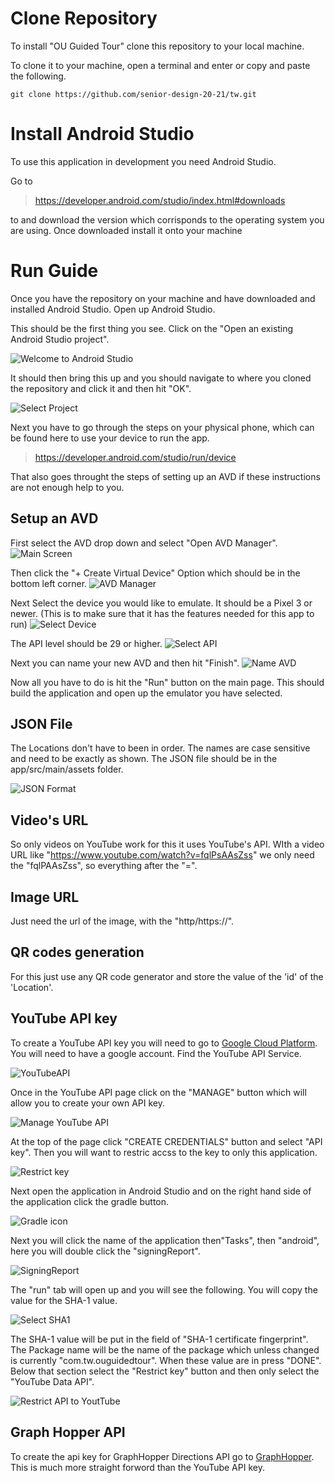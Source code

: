 # Clone Repository

To install "OU Guided Tour" clone this repository to your local machine. 

To clone it to your machine, open a terminal and enter or copy and paste the following.
```
git clone https://github.com/senior-design-20-21/tw.git
```

# Install Android Studio 
To use this application in development you need Android Studio.

Go to 
> https://developer.android.com/studio/index.html#downloads

to and download the version which corrisponds to the operating system you are using. Once downloaded install it onto your machine 

# Run Guide

Once you have the repository on your machine and have downloaded and installed Android Studio. Open up Android Studio.

This should be the first thing you see. Click on the "Open an existing Android Studio project".

![Welcome to Android Studio](https://i.imgur.com/xSKMNai.png)

It should then bring this up and you should navigate to where you cloned the repository and click it and then hit "OK".

![Select Project](https://i.imgur.com/zpvsiyl.png)

Next you have to go through the steps on your physical phone, which can be found here to use your device to run the app.
> https://developer.android.com/studio/run/device

That also goes throught the steps of setting up an AVD if these instructions are not enough help to you.

## Setup an AVD
First select the AVD drop down and select "Open AVD Manager".
![Main Screen](https://i.imgur.com/Jpl6FHc.png)

Then click the "+ Create Virtual Device" Option which should be in the bottom left corner.
![AVD Manager](https://i.imgur.com/fVlWkjD.png)

Next Select the device you would like to emulate. It should be a Pixel 3 or newer. (This is to make sure that it has the features needed for this app to run)
![Select Device](https://i.imgur.com/yU8POgi.png)

The API level should be 29 or higher.
![Select API](https://i.imgur.com/sqfKN6F.png)

Next you can name your new AVD and then hit "Finish".
![Name AVD](https://i.imgur.com/WXTyQXA.png)

Now all you have to do is hit the "Run" button on the main page. This should build the application and open up the emulator you have selected.

## JSON File

The Locations don't have to been in order. The names are case sensitive and need to be exactly as shown.  The JSON file should be in the app/src/main/assets folder.

![JSON Format](https://i.imgur.com/qQIHAtL.png)


## Video's URL
So only videos on YouTube work for this it uses YouTube's API.  WIth a video URL like "https://www.youtube.com/watch?v=fqlPsAAsZss" we only need the "fqlPAAsZss", so everything after the "=".

## Image URL
Just need the url of the image, with the "http/https://".

## QR codes generation

For this just use any QR code generator and store the value of the 'id' of the 'Location'.

## YouTube API key

To create a YouTube API key you will need to go to [Google Cloud Platform](https://console.cloud.google.com/apis/library/).  You will need to have a google account.  Find the YouTube API Service.

![YouTubeAPI](https://i.imgur.com/c3Gw632.png)

Once in the YouTube API page click on the "MANAGE" button which will allow you to create your own API key.

![Manage YouTube API](https://i.imgur.com/3VbHUnT.png)

At the top of the page click "CREATE CREDENTIALS" button and select "API key". Then you will want to restric accss to the key to only this application.

![Restrict key](https://i.imgur.com/tuA0RBQ.png)

Next open the application in Android Studio and on the right hand side of the application click the gradle button.

![Gradle icon](https://i.imgur.com/HAMfjln.png)

Next you will click the name of the application then"Tasks", then "android", here you will double click the "signingReport".

![SigningReport](https://i.imgur.com/w2b5mYS.png)

The "run" tab will open up and you will see the following.  You will copy the value for the SHA-1 value. 

![Select SHA1](https://i.imgur.com/Tt2FzMJ.png)

The SHA-1 value will be put in the field of "SHA-1 certificate fingerprint".  The Package name will be the name of the package which unless changed is currently "com.tw.ouguidedtour".  When these value are in press "DONE". Below that section select the "Restrict key" button and then only select the "YouTube Data API".

![Restrict API to YoutTube](https://i.imgur.com/st8uO4r.png)

## Graph Hopper API 

To create the api key for GraphHopper Directions API go to [GraphHopper](https://www.graphhopper.com).  This is much more straight forword than the YouTube API key.
